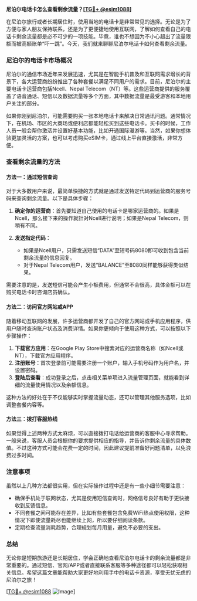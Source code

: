 **尼泊尔电话卡怎么查看剩余流量？[[TG💪+ @esim1088](https://t.me/s/esim1088)]**

在尼泊尔旅行或者长期居住时，使用当地的电话卡是非常常见的选择。无论是为了方便与家人朋友保持联系，还是为了更便捷地使用互联网，了解如何查看自己的电话卡剩余流量都是必不可少的一项技能。毕竟，谁也不想因为不小心超出了流量限额而被高额账单“吓一跳”。今天，我们就来聊聊尼泊尔电话卡如何查看剩余流量。

### 尼泊尔的电话卡市场概况

尼泊尔的通信市场近年来发展迅速，尤其是在智能手机普及和互联网需求增长的背景下，各大运营商纷纷推出了各种套餐以满足不同用户的需求。目前，尼泊尔的主要电话卡运营商包括Ncell、Nepal Telecom（NT）等。这些运营商提供的服务覆盖了语音通话、短信以及数据流量等多个方面，其中数据流量是最受游客和本地用户关注的部分。

如果你刚到尼泊尔，可能需要购买一张本地电话卡来解决日常通讯问题。通常情况下，在机场、市区的大商场或便利店都能轻松买到这些电话卡。买卡的时候，工作人员一般会帮你激活并设置好基本功能，比如开通国际漫游等。当然，如果你想体验更加灵活的方案，也可以考虑购买eSIM卡，通过线上平台直接激活，非常方便。

### 查看剩余流量的方法

#### 方法一：通过短信查询

对于大多数用户来说，最简单快捷的方式就是通过发送特定代码到运营商的服务号码来查询剩余流量。以下是具体步骤：

1. **确定你的运营商**：首先要知道自己使用的电话卡是哪家运营商的。如果是Ncell，那么接下来的操作就针对Ncell进行说明；如果是Nepal Telecom，则稍有不同。
   
2. **发送指定代码**：
   - 如果是Ncell用户，只需发送短信“DATA”至短号码8080即可收到包含当前剩余流量的信息回复。
   - 对于Nepal Telecom用户，发送“BALANCE”至8080同样能够获得类似结果。

需要注意的是，发送短信可能会产生小额费用，但通常不会很高，具体金额可以在购买电话卡时咨询店员确认。

#### 方法二：访问官方网站或APP

随着移动互联网的发展，许多运营商都开发了自己的官方网站或手机应用程序，供用户随时查询账户状态及消费详情。如果你更倾向于使用这种方式，可以按照以下步骤操作：

1. **下载官方应用**：在Google Play Store中搜索对应的运营商名称（如Ncell或NT），下载官方应用程序。
2. **注册账号**：首次登录前可能需要注册一个账户，输入手机号码作为用户名，并设置密码。
3. **登陆后查看**：成功登录之后，点击相关菜单项进入流量管理页面，就能看到详细的流量使用情况以及余额信息。

这种方法的好处在于不仅能够实时掌握流量动态，还可以管理其他服务选项，比如调整套餐内容等。

#### 方法三：拨打客服热线

如果觉得上述两种方式太麻烦，可以直接拨打电话给运营商的客服中心寻求帮助。一般来说，客服人员会根据你的要求提供相应的指导，并告诉你剩余流量的具体数值。不过这种方式可能会花费一定的时间，因此建议提前准备好问题清单，以免浪费过多时间。

### 注意事项

虽然以上几种方法都很实用，但在实际操作过程中还是有一些小细节需要注意：

- 确保手机处于联网状态，尤其是使用短信查询时，网络信号良好有助于更快接收到反馈信息。
- 不同套餐之间可能存在差异，比如有些套餐包含免费WiFi热点使用权限，这种情况下即使流量耗尽也能继续上网，所以要仔细阅读条款。
- 定期检查流量消耗趋势，合理规划每月用量，避免不必要的支出。

### 总结

无论你是短期旅游还是长期居住，学会正确地查看尼泊尔电话卡的剩余流量都是非常重要的。通过短信、官网/APP或者直接联系客服等多种途径都可以轻松获取相关信息。希望这篇文章能帮助大家更好地利用手中的电话卡资源，享受无忧无虑的尼泊尔之旅！

[[TG💪+ @esim1088](https://t.me/s/esim1088) ![Image](https://i.postimg.cc/4NQfJmqS/Snipaste-2025-05-13-00-14-12.png)]